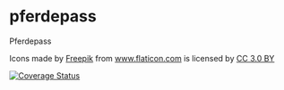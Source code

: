 # pferdepass

Pferdepass

<div>Icons made by <a href="https://www.freepik.com/" title="Freepik">Freepik</a> from <a href="https://www.flaticon.com/" 			    title="Flaticon">www.flaticon.com</a> is licensed by <a href="http://creativecommons.org/licenses/by/3.0/" 			    title="Creative Commons BY 3.0" target="_blank">CC 3.0 BY</a></div>

[![Coverage Status](https://coveralls.io/repos/github/mirco/pferdepass/badge.svg?branch=master)](https://coveralls.io/github/mirco/pferdepass?branch=master)

